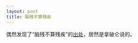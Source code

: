 ```yaml
---
layout: post
title: 脑残不算残疾
---
```


偶然发现了“脑残不算残疾”的[出处](http://www.quotationspage.com/quote/25671.html)，居然是拿破仑说的。
